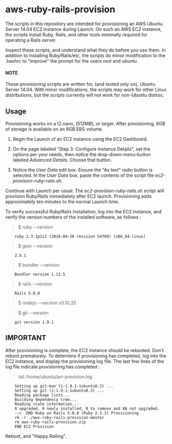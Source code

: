 # aws-ruby-rails-provision
The scripts in this repository are intended for provisioning an AWS Ubuntu Server 14.04 EC2 instance during Launch.  On such an AWS EC2 instance, the scripts install Ruby, Rails, and other tools minimally required for operating a Rails server.

Inspect these scripts, and understand what they do before you use them.  In addition to installing Ruby/Rails/etc, the scripts do minor modification to the .bashrc to "improve" the prompt for the users _root_ and _ubuntu_.

#### NOTE
These provisioning scripts are written for, (and tested only on), Ubuntu Server 14.04.  With minor modifications, the scripts may work for other Linux distributions, but the scripts currently will not work for non-Ubuntu distros.

## Usage
Provisioning works on a t2.nano, (512MB), or larger.  After provisioning, 6GB of storage is available on an 8GB EBS volume.

1. Begin the Launch of an EC2 instance using the EC2 Dashboard.

2. On the page labeled "Step 3: Configure Instance Details", set the options per your needs, then notice the drop-down-menu-button labeled _Advanced Details_.  Choose that button.

3. Notice the _User Data_ edit box.  Ensure the "As text" radio button is selected.  In the _User Data_ box, paste the contents of the script file _ec2-provision-ruby-rails.sh_.

Continue with Launch per usual.  The _ec2-provision-ruby-rails.sh_ script will provision Ruby/Rails immediately after EC2 launch.  Provisioning adds approximately ten minutes to the normal Launch time.  

To verify successful Ruby/Rails installation, log into the EC2 instance, and verify the version numbers of the installed software, as follows :

> $ ruby --version

        ruby 2.3.1p112 (2016-04-26 revision 54768) [x86_64-linux]
  
> $ gem --version

        2.5.1
      
> $ bundler --version

        Bundler version 1.12.5
      
> $ rails --version

        Rails 5.0.0
      
> $ nodejs --version
        v0.10.25

> $ git --version

        git version 1.9.1
      
## IMPORTANT
After provisioning is complete, the EC2 instance should be rebooted.  Don't reboot prematurely.  To determine if provisioning has completed, log into the EC2 instance, and display the provisioning log file.  The last few lines of the log file indicate provisioning has completed :

> tail /home/ubuntu/arr-provision.log

        Setting up git-man (1:1.9.1-1ubuntu0.3) ...
        Setting up git (1:1.9.1-1ubuntu0.3) ...
        Reading package lists...
        Building dependency tree...
        Reading state information...
        0 upgraded, 0 newly installed, 0 to remove and 86 not upgraded.
        -->  END Ruby on Rails 5.0.0 (Ruby 2.3.1) Provisioning
        rm -r ./aws-ruby-rails-provision-master
        rm aws-ruby-rails-provision.zip
        END EC2 Provision

Reboot, and "Happy Railing".


